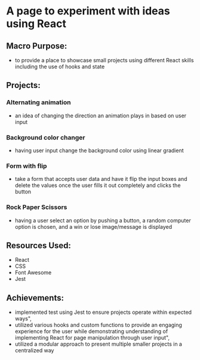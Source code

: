 # A page to experiment with ideas using React

## Macro Purpose:

- to provide a place to showcase small projects using different React skills including the use of hooks and state

## Projects:

### Alternating animation

- an idea of changing the direction an animation plays in based on user input

### Background color changer

- having user input change the background color using linear gradient

### Form with flip

- take a form that accepts user data and have it flip the input boxes and delete the values once the user fills it out completely and clicks the button

### Rock Paper Scissors

- having a user select an option by pushing a button, a random computer option is chosen, and a win or lose image/message is displayed

## Resources Used:

- React
- CSS
- Font Awesome
- Jest

## Achievements:

- implemented test using Jest to ensure projects operate within expected ways",
- utilized various hooks and custom functions to provide an engaging experience for the user while demonstrating understanding of implementing React for page manipulation through user input",
- utilized a modular approach to present multiple smaller projects in a centralized way